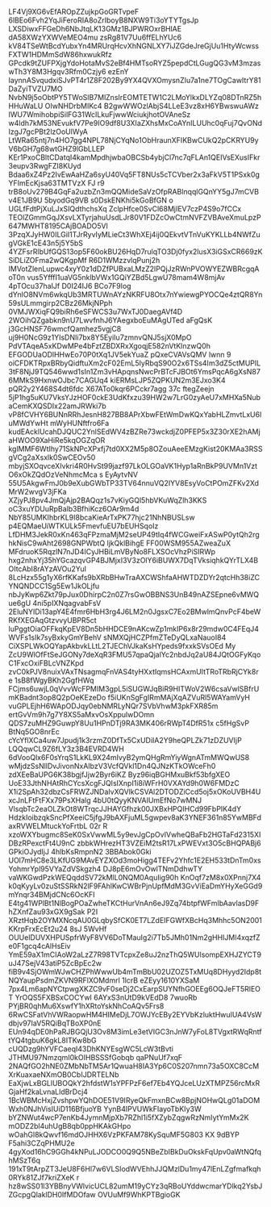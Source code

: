  LF4Vj9XG6vEfAROpZZujkpGoGRTvpeF 6lBEo6Fvh2YqJiFeroRIA8oZrIboyB8NXW9Ti3oYTYTgsJp
LXSDiwxFFGeDh6NbJtqLK13GMz1BJPWROxrBHlAE dA58XWzYXWVeMEO4mu zsRg81V7Uu6ffELhYUc6
kV84TSeWtBcdYubxYn4MRUrqHcvXhNGNLXY7iJZGdeJreGjUu1HtyWcwssFXTW1HDMmSdW86hxwukRfz
GPcdk9tZUFPXjgYdoHotaMvS2eBf4HMTsoRYZ5pepdCtLGugQG3vM3mzaswTh3Y8M3Hgqv3Rfm0Czjy6
ezEnY IaynnASvqudxiSJvPT4r1Z8F202By9YX4QVXOmysnZIu7a1ne7TOgCawItrY81DaZyiTVZU7MO
NvbN9j5oObtPY5TWoSlB7MlZnsIrEOMTETW1C2LMoYlkxDLYZq08DTnRZ5hHHuWaLU OIwNHDrbMIKc4
B2gwWWOzlAbjS4LLeE3vz8xH6YBwswuAWz IWU7WmihobpiSilFG31WcILkuFjwwWciukjhotOVAneSz
w4ldh7kM53NEvukfV7Pe9IO9df8U3XIaZXhsMxCoAYnILUUhc0qFuj7QvONdIzgJ7gcPBt2lzOoUlWyA
LtWRa65ntj7n4HO7gg4NPL78NjCYqNo1ObHraunXFIKBwCUkQ2pCKRYU9yV6bGH7g68wtGHZ9lGbLLEP
KEr1PxoCBltCDatqI4kamMpdhjwbaOBCSb4ybjCl7nc7qFLAn1QEIVsEXusIFkr3eupv3RwgFZI8KUyd
Bdaa6xZ4Pz2IvEwAaHZa6syU40Vq5FT8NUs5cTCVber2x3aFkV5T1PSxk0gYFImEcKjsa63TMTVzX FJ
r9 trB8oUv279B4GqFa2uzbZn3mQQMideSaVzOfpRABlnqqlGQnYY5gJ7mCVBv4E1JB9U 5byodGq9VB
s0DskENKhi5kGoBfGN o UGLfFdtPjXuLJxSIQdthchsXq ZclpHfce0SvCl68MjIEV7czP4S9o7fCCx
TEOlZGmmGqJXsvLXTyrjahuUsdLJr80V1FDZcOwCtmNVFZVBAveXmuLpzP647MWHT8195CAjBOADO5Vl
3PzqXJyHW0ILGiI1TJrRyvIyMLieCt3WhXEj4ij0QEkvtVTnVuKYKLLb4NWfZugVGkE1cE43n5j5Y5bS
4YZFsrRlbUfGQS13op5F60okBU26HqD7rulqTO3Dj0fyx2lusX3iGSxCR669zKSiDLiZOFma2wQKgpMf
R6D1WMzzvlqPunj2h IMVotZlenLupwc4xyY0z1dDZfPUBxaLMzZ2lPQjJzRWnPVOWYEZWBRcgqAoT0n
vus5YfffI1uaVG5nklbVWx1GQiYZBd5LgwU78mam4W8mjAv 4pTOcu37haIJf D0I24IJ6 BCo7F9log
dYnlO8NVm6wkqUb3MRTUWnAYzNKRFU8Otx7nYwiewgPYOCQe4ztQR8Yn59sULmmgirp2CBz26MkjNPph
0VMJWXiqFQ9biRh6eSFWCS3u7WxTJ0DaegAVf4D 2WOihQZgabkn9nU7LwvfnhJ6YAegxboEuMAgUTed
aFgQsK j3GcHNSF76wmcfQamhez5vgjC8 uj9H0NcG9z1YIsDNIi7bx8Y5EyiIu7zmnvQNJ5sjX0MpO
PdVTAqeA5xKDwMPe4bFztZBDXRxXgoqjE582nVtKlnzwQ0h EFGODUaODlHHwEo70P0tXq1JV5ekYuaZ
pQxeCVAVsQMV lwnn 9 oiCFDKTRpxBRbyQidftuXm2cF02EmL5IyRbqS90O2x6TSs4Im3dZ5ctMUPIL
3tF8NjJ9TQ546wwd1sIn1Zm3vHApqnsNwcPrBTcFJBOt6YmsPqcA6gXsN876MMkS9HxnwOJbc7CAGUq4
kiERMsLJP5ZQPKUN2m3EJxo3K4 pQR2y2Y468S4dt6fdc X67ATo0kqr6PCckr7agg 37c ftegZeejn
5jP1hg5uKU7VksYJzHOF0ckE3UdKfxzu39HW2w7LrG0zyAeU7xMHXa5NubaCemKXQSDIx22amJRWki7b
vP8fCVHY6BUNnRRhJesnH827BB8APrXbwFEtWmDwKQxYabHLZmvtLxU6luMWdYwHt mWyHUNftfro6Fa
kudEAcklUcahDJQUC2YnlSEdWV4zBZRe73wckdjZ0PFEP5x3Z30rXE2hAMjaHWOO9XaHiRe5kqOGZqOR
kglMMF6WtIhy71SkNPcXPxfj7td0XX2M5p8OZouAeeEMzgKist20KMAa3RSSgVCg2aXsxlk0SwCEOv50
mbyjSXOqvceXIvkri4R0HvSt99jazf97LkOLGOaVK1Hyp1aRnBkP9UVMn1VztO6xOkZQdOzVeNhmcMca
s EyAytvNV 55U5AkgwFmJ0b9eXubGWbTP33TV64nnuVQ2IYV8EsyVoCtPOmZFKv2XdMrW2wvgV3jFKa
XZjyPJ8pv4JmQjAjp2BAQqz1s7vKiyGQl5hbVKuWqZlh3KKS oC3xuYDUuRpBalb3BfhiKcz6OAr9m4d
NbY85UMKIhbrKL9I8bcaKieArTxPK77hjc21NhNBUSLsw p4EQMaeUiWTKULk5FmevfuEU7bEUHSqoIz
LfDHM3JekR0xKn463qFPzmaMjM2seUP49tIq4fWCGweiFxASwP0ytQh2rghkNisC9wAht2698GNPWbtQ
ljkQklBihgE FF00WSM955AZweaZuX MFdruoK5RqzlN7nJD4ICyJHBiLmVByNo8FLXSOcVhzPiSIRWp
hxg2nhxYj35hYGcazqvGP4BJMjxI3V3zOlY6iBUWX7DqTVksiqhkQYrTLX4BOItcAbI8rAYzAVOu2YuI
8LcHzx55g1yX6rfKKafs9bXRbBHwTraAXCWShfaAHWTDZDYr2qtcHh38iZCYNQNDCC1Sg5Ew1JkOLjfu
nbJyKwp6Zkt79pJux0DhirpC2n0Z7rsGwOBBNS3UnB49nAZSEpne6vMWQue6gU 4ni5pIXNqagvabFsV
2EluNYIDi13apY4E4fmr6HbH3rg4J6LM2n0JgsxC7Eo2BMwlmQnvPcF4beWRKfXEGAqGtzvvyUBPR5ct
luPggtOiaOFFkqKpEV8Dn5bHHDCE9nAKcwZp1mkIP6x8r29mdw0C4FEqJ4WVFs1sIk7syBxkyGmYBehV
sNMXQjHCZPfmZTeDyQLxaNauoI84 CiXSPLWkOQYapAkbvkLLtL2TJEChVJkaKsHYpeds9fxxkSVsOEd
My ZcU9WlOfFtSeJGONy7deXqR3FMU57qpaQjalYc2nbdJq2aU84JQtOGFyKqoC1FxcOxiFBLcVNZKpd
zvC0kPJV8nuixVAxTNsagmqFnVAS4tyHXxtIqmsHCAxmUItTRoTRbRjCYk8re 1sB8fWgyBKh2GgfHWq
FCjms6uwjL0qVvvWcFPMIM3gpL5iSUGWJqBiR9HITWoV2W6csaVwlSBfrUmKBadnt3op8Q2pOeKEzeDo
f5iUKnSgFgIRmMAjXqAZVuRl5WAYamVyH vuGPLEjhH6WApODJqy0ebNMRLyNQr7SVbVhwM3pkFXR85m
ertGvVm9h7g7Y8XS5aMxvOsXppulwDOmn QDS7zuMHZ9GuwpY8Uu1HPnDTj9RA3MK406rRWpT4DfR51x
c5fHgSvP BtNq5GO8nrEc cYcYflXCa4uw7Jpudj1k3rzmZ0DfTx5CxUDiIA2Y9heQPLZk71zDZUVIjP
LQQqwCL9Z6fLY3z3B4EVRD4WH 6dVooQlx6F0sYrqS1LkKL9X24mIvyB2ymQHgRmYiyWgnATmMWQwUS8
wMjdzSsNllDvJivonNxAIbzV3VcfQVkl1Dn4QJNzKTkOWceFh0 zdXEeBaUPG6K38bgjfJjw2Byr6iKZ
Byz96iqBGHMxuBkf53bfgXEO UoE33JthNHAtRhCYcsXcgFJQIsIXnpI1i8iWFrH0VXAYd9h0W6FMDzC
X1i2SpAh32dbzCsFRWZJNDaIvXQVlkCSVAl2DTODZiCcd5oj5xOKoUVBH4UxcJnLFtFtFXx79PsXHalg
4bU0tQyyKNVAIUmEfNo7wMNJ VlsqbTc2eaOLZkOt8WTrqcJJHAYGfhzk00JXBxHPQIHCd99FbPIK4dY
HdzkIoibzqkSncPfXeeiC5jfgJ9bAXFjuML5gwpev8aK3YNEF361n85YwMBFdaxRVWELMtuckYoFrtbL
02r  R xzoWXYbugmc8SeK0SxVwwML5y9evJgCpOvIVwheQBaFb2HGTaFd2315XIDBzRPexctFt4U9nC
zbbkWHrezHT3VZEiM2tsR17LxPWEVxt3O5cBHQPABj6 GPkiOJydIjJ 4hlbKsRmpnN2 3BBAbok0Gki
UOl7mHC8e3LKfUG9MAvEYZXOd3moHigg4TEFv2Yhfc1E2EH533tDnTm0xsYohmrYpl95VYaZdVSkgzh4
DJ8pE6mOvOwlTNmDdhwTY vaWKGwdPzkWEQqddSV72kMlL0NQM0AquIig90h KnOqf7zM8x0XPnnj7X4
k0qKyyLv0zuStSSRkN2lF9FAhlKwCWBrPjnUpfMdM3GvViEaDmYHyXeGGd9 mYnqr34BMjdCNc6OcKFI
 E4tg41WPlBt1NlBogPOaZwheTKCtHurVnAn6eJ9Zq74btpfWFmIbAavlasD9FhZXnfZau93xGX9gSak
P2I XRztHqb2OYMXNcqAU0GLqbySfCK0ET7LZdEIFGWfXBcHq3Mhhc5ON2001KKrpFrxEcEt2u24 8sJ
5WvHf OUUelDUVXHPUSpfrWyF8VV6DoTMauIg2i7Tb5JMh01Nm2gHHIJMl4xqzfZe0F1gcq4cAlHsEiv
YmE59aX1mCIAoW2aLzZ7R98TVTcpxZe8uJ2nzThQ5WUlsompEXHJZYCT9uJ47SejV43atiP5ZcBpEc2w
fiB9v4SjOWmWJwCHZPhWwwUb4mTmBbU02UZOZ5TxMUq8DHyyd2Idp8tNQYaupPsdmZKVN9RFlXOMdmrl
1lcrB eZEyy1610YXSaM 7px4Lm6apNYCtpwgXKZC9vF0seDj2CxEarpSUYNfhGOEEg6OQJeFT5RlEOT
YrOQS5FXBSxCOCYwI 6AYxS3nUtD9kVEdD8 7wuoRb PYjBR0qhMu6XswfY1hXRtoYskNhCoAQv5Frs8
6RwCSFatVhVWRaopwHM4HIMeDjL7OWJYcEBy2EYVbKzluktHwuIUA4VsWdbjv97IaV5RQiBqTBoXP0nE
EUn94qDE0hPaRJBGQjU3Ov8M3imLe3etVIGC3nJnW7yFoL8TVgxtRWqRntftYQ4tgbuK6gkL8ITKw8bG
cUQDzg9hYVFCaeqI43DhKNYEsgWC5LcW3tBvti JTHMU97NmzqmI0kOIHBSSSfGobqb qaPNuUf7xqF
2NAQfGO2hNE0ZMbNbTM5Ar1QwuaH8IA3Yp6C0S207nmn73a5OXC8CcMXrKuaxaeNXmOB0CbIJDRTELNb
EaXjwLxBGLlUBOQkY2hfdstW1sYPFPzF6ef7Eb4YQJceLUzXTMPZ56rcMxRGjaHf2kaLvnaLldBrDcj4
1BcWBMcHxjZvshpwYQhDOE51V9IRyeQkFmxnBCw8BpjNOHwQLg01aDOMWxh0NJhVisIUiD116BfjuoYB
YynB4IPVUWkFIayoTbKIy3W bYZNWut4wcP7enKb4JymnMjpXb7RZhl1i5fXZybZqgwRzNmIytYmMx2K
mODZ2bl4uhUgB8qb0ppHKAkGHpo wOahGl8kQwvf16mdOJHHX6VzPKFAM78KySquMF5G803 KX 9dBYP
F5ahi3CZqPHMU2e 4gyXod16hC9GGh4kNPuLJODCO0Q9Q5NBeZbIBkDuOkskFqUpv0aWtNQfqhMSzT6q
191xT9tArpZT3JeU8F6Hl7w6VLSIodWVEhhJJQMzlDu1my47lEnLZgfmafkqh0RYk81ZJf7kriZXeK r
hz8wSS01l3YBBnyVWlvicUCL82umM19yCYz3qRBoUYddwcmarYDlkq2YsbJZGcpgQlaklDH0IfMDOfaw
OVUuMf9WhKPTBgioGK
